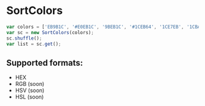 SortColors
==========

```javascript
var colors = ['EB9B1C', '#E0EB1C', '9BEB1C', '#1CEB64', '1CE7EB', '1CBAEB', '1C8AEB', '000000'];
var sc = new SortColors(colors);
sc.shuffle();
var list = sc.get();
```


## Supported formats:
* HEX
* RGB (soon)
* HSV (soon)
* HSL (soon)
